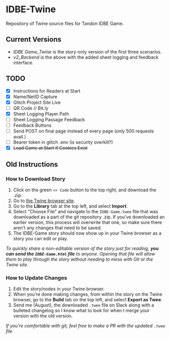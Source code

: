 # IDBE-Twine

Repository of Twine source files for Tandon IDBE Game.

## Current Versions

- *IDBE Game_Twine* is the story-only version of the first three scenarios.
- *v2_Backend* is the above with the added sheet logging and feedback interface.

## TODO

- [X] Instructions for Readers at Start
- [X] Name/NetID Capture
- [X] Glitch Project Site Live
- [ ] QR Code // Bit.ly
- [X] Sheet Logging Player Path
- [ ] Sheet Logging Passage Feedback
- [ ] Feedback Buttons
- [ ] Send POST on final page instead of every page (only 500 requests avail.)
- [ ] Bearer token in glitch .env (is security overkill?)
- [X] ~~Load Game at Start if Cookies Exist~~

## Old Instructions

### How to Download Story

1. Click on the green `<> Code` button to the top right, and download the .zip.
2. Go to [the Twine browser site](https://twinery.org/2/#/).
3. Go to the **Library** tab at the top left, and select **Import**.
4. Select "Choose File" and navigate to the `IDBE-Game.twee` file that was downloaded as a part of the git repository .zip. If you've downloaded an earlier version, this process will overwrite that one, so make sure there aren't any changes that need to be saved.
5. The IDBE-Game story should now show up in your Twine browser as a story you can edit or play.

*To quickly share a non-editable version of the story just for reading, **you can send the `IDBE-Game.html` file** to anyone. Opening that file will allow them to play through the story without needing to mess with Git or the Twine site.*

### How to Update Changes

1. Edit the story/nodes in your Twine browser.
2. When you're done making changes, from within the story on the Twine browser, go to the **Build** tab on the top left, and select **Export as Twee**.
3. Send me (August), the downloaded `.twee` file on Slack along with a bulleted changelog so I know what to look for when I merge your version with the old version.

*If you're comfortable with git, feel free to make a PR with the updated `.twee` file*
